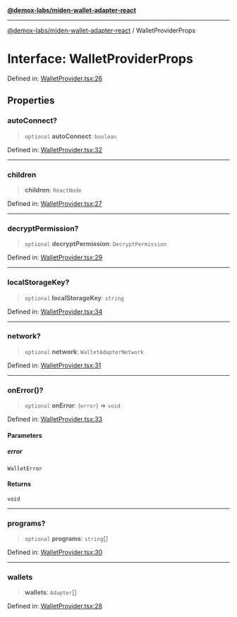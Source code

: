 [**@demox-labs/miden-wallet-adapter-react**](../README.md)

***

[@demox-labs/miden-wallet-adapter-react](../globals.md) / WalletProviderProps

# Interface: WalletProviderProps

Defined in: [WalletProvider.tsx:26](https://github.com/demox-labs/miden-wallet-adapter/blob/936af832afefbf69ccca2be9df2bcc84be315019/packages/core/react/WalletProvider.tsx#L26)

## Properties

### autoConnect?

> `optional` **autoConnect**: `boolean`

Defined in: [WalletProvider.tsx:32](https://github.com/demox-labs/miden-wallet-adapter/blob/936af832afefbf69ccca2be9df2bcc84be315019/packages/core/react/WalletProvider.tsx#L32)

***

### children

> **children**: `ReactNode`

Defined in: [WalletProvider.tsx:27](https://github.com/demox-labs/miden-wallet-adapter/blob/936af832afefbf69ccca2be9df2bcc84be315019/packages/core/react/WalletProvider.tsx#L27)

***

### decryptPermission?

> `optional` **decryptPermission**: `DecryptPermission`

Defined in: [WalletProvider.tsx:29](https://github.com/demox-labs/miden-wallet-adapter/blob/936af832afefbf69ccca2be9df2bcc84be315019/packages/core/react/WalletProvider.tsx#L29)

***

### localStorageKey?

> `optional` **localStorageKey**: `string`

Defined in: [WalletProvider.tsx:34](https://github.com/demox-labs/miden-wallet-adapter/blob/936af832afefbf69ccca2be9df2bcc84be315019/packages/core/react/WalletProvider.tsx#L34)

***

### network?

> `optional` **network**: `WalletAdapterNetwork`

Defined in: [WalletProvider.tsx:31](https://github.com/demox-labs/miden-wallet-adapter/blob/936af832afefbf69ccca2be9df2bcc84be315019/packages/core/react/WalletProvider.tsx#L31)

***

### onError()?

> `optional` **onError**: (`error`) => `void`

Defined in: [WalletProvider.tsx:33](https://github.com/demox-labs/miden-wallet-adapter/blob/936af832afefbf69ccca2be9df2bcc84be315019/packages/core/react/WalletProvider.tsx#L33)

#### Parameters

##### error

`WalletError`

#### Returns

`void`

***

### programs?

> `optional` **programs**: `string`[]

Defined in: [WalletProvider.tsx:30](https://github.com/demox-labs/miden-wallet-adapter/blob/936af832afefbf69ccca2be9df2bcc84be315019/packages/core/react/WalletProvider.tsx#L30)

***

### wallets

> **wallets**: `Adapter`[]

Defined in: [WalletProvider.tsx:28](https://github.com/demox-labs/miden-wallet-adapter/blob/936af832afefbf69ccca2be9df2bcc84be315019/packages/core/react/WalletProvider.tsx#L28)
